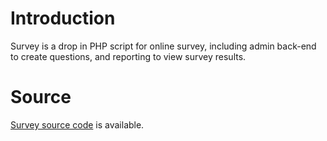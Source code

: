 # Introduction #

Survey is a drop in PHP script for online survey, including admin back-end to create questions, and reporting to view survey results.

# Source #

[Survey source code](http://code.google.com/p/dodysw/source/browse/trunk/web_utils/survey/) is available.